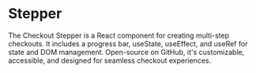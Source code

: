 # Stepper

The Checkout Stepper is a React component for creating multi-step checkouts. It includes a progress bar, useState, useEffect, and useRef for state and DOM management. Open-source on GitHub, it's customizable, accessible, and designed for seamless checkout experiences.
